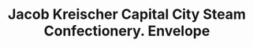 ---
doi: 10.7916/D8PG33R9
date_other: '1890'
date_other_textual: 1890-1899
form: printed ephemera
genre:
- Envelopes
name:
- Jacob Kreischer Capital City Steam Confectionery
object_in_context_url: https://biggert.cul.columbia.edu/items/view/ave_biggert_00830
subject_hierarchical_geographic:
- Albany, New York, United States
subject_name:
- Jacob Kreischer Capital City Steam Confectionery
title: Jacob Kreischer Capital City Steam Confectionery. Envelope
sort_title: Jacob Kreischer Capital City Steam Confectionery. Envelope
call_number: ave_biggert_00830
coordinates:
- 42.652499999999996,-73.75722222222223
pid: ave_biggert_00830
identifiers: ave_biggert_00830
permalink: /biggert/ave_biggert_00830/
layout: iiif-image-page
---